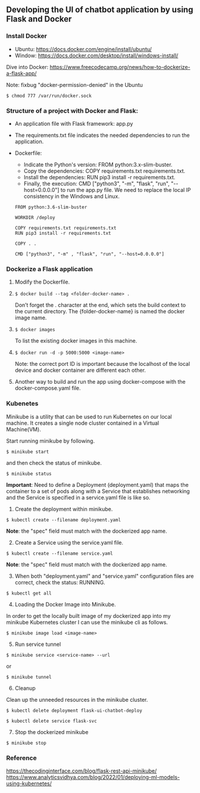 ## Developing the UI of chatbot application by using Flask and Docker

### Install Docker

- Ubuntu: https://docs.docker.com/engine/install/ubuntu/
- Window: https://docs.docker.com/desktop/install/windows-install/

Dive into Docker: https://www.freecodecamp.org/news/how-to-dockerize-a-flask-app/

  Note: fixbug "docker-permission-denied" in the Ubuntu
  ```
  $ chmod 777 /var/run/docker.sock
  ```
### Structure of a project with Docker and Flask:

- An application file with Flask framework: app.py
- The requirements.txt file indicates the needed dependencies to run the application.
- Dockerfile:
  + Indicate the Python's version: FROM python:3.x-slim-buster.
  + Copy the dependencies: COPY requirements.txt requirements.txt.
  + Install the dependencies: RUN pip3 install -r requirements.txt.
  + Finally, the execution: CMD ["python3", "-m", "flask", "run", "--host=0.0.0.0"] to run the app.py file. We need to replace the local IP consistency in the Windows and Linux.

  ```
  FROM python:3.6-slim-buster

  WORKDIR /deploy

  COPY requirements.txt requirements.txt
  RUN pip3 install -r requirements.txt

  COPY . .

  CMD ["python3", "-m" , "flask", "run", "--host=0.0.0.0"]
  ```

### Dockerize a Flask application
  1. Modify the Dockerfile.
  2. ``` $ docker build --tag <folder-docker-name> . ```

      Don’t forget the . character at the end, which sets the build context to the current directory. The {folder-docker-name} is named the docker image name.

  3. ``` $ docker images ```
    
      To list the existing docker images in this machine.

  4. ``` $ docker run -d -p 5000:5000 <image-name> ```

      Note: the correct port ID is important because the localhost of the local device and docker container are different each other.

  5. Another way to build and run the app using docker-compose with the docker-compose.yaml file.

### Kubenetes

Minikube is a utility that can be used to run Kubernetes on our local machine. It creates a single node cluster contained in a Virtual Machine(VM).

Start running minikube by following.


```$ minikube start ```

and then check the status of minikube.

```$ minikube status ```

**Important**: Need to define a Deployment (deployment.yaml) that maps the container to a set of pods along with a Service that establishes networking and the Service is specified in a service.yaml file is like so.

  1. Create the deployment within minikube.

  ```$ kubectl create --filename deployment.yaml ```

  **Note**: the "spec" field must match with the dockerized app name.

  2. Create a Service using the service.yaml file. 

  ```$ kubectl create --filename service.yaml ```

  **Note**: the "spec" field must match with the dockerized app name.

  3. When both "deployment.yaml" and "service.yaml" configuration files are correct, check the status: RUNNING.

  ```$ kubectl get all```


  4. Loading the Docker Image into Minikube.

  In order to get the locally built image of my dockerized app into my minikube Kubernetes cluster I can use the minikube cli as follows.

  ```$ minikube image load <image-name> ```

  5. Run service tunnel

  ```$ minikube service <service-name> --url ```

  or

  ```$ minikube tunnel ```

  6. Cleanup

  Clean up the unneeded resources in the minikube cluster.

  ```$ kubectl delete deployment flask-ui-chatbot-deploy ```

  ```$ kubectl delete service flask-svc```

  7. Stop the dockerized minikube

  ```$ minikube stop ```

### Reference

https://thecodinginterface.com/blog/flask-rest-api-minikube/
https://www.analyticsvidhya.com/blog/2022/01/deploying-ml-models-using-kubernetes/